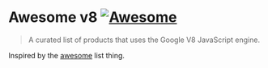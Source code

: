 # Awesome v8 [![Awesome](https://cdn.rawgit.com/sindresorhus/awesome/d7305f38d29fed78fa85652e3a63e154dd8e8829/media/badge.svg)](https://github.com/sindresorhus/awesome)

> A curated list of products that uses the Google V8 JavaScript engine.

Inspired by the [awesome](https://github.com/sindresorhus/awesome) list thing.
